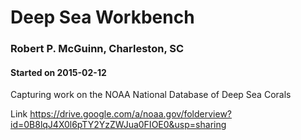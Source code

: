 # Deep Sea Workbench
### Robert P. McGuinn, Charleston, SC 
#### Started on 2015-02-12
Capturing work on the NOAA National Database of Deep Sea Corals

Link
https://drive.google.com/a/noaa.gov/folderview?id=0B8lqJ4X0l6pTY2YzZWJua0FIOE0&usp=sharing
